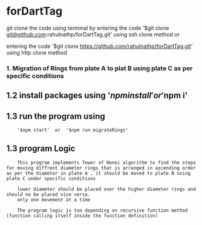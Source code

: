 # forDartTag


git clone the code using terminal by entering the code '$git clone git@github.com:rahulnathp/forDartTag.git' using ssh  clone method  or 

entering the code '$git clone https://github.com/rahulnathp/forDartTag.git' using http clone method


### 1. Migration of Rings from plate A to plat B  using plate C as per specific conditions


##  1.2  install packages using '$npm install' or '$npm i'  
##  1.3  run the program using  
        '$npm start'  or  '$npm run migrateRings'

## 1.3 program Logic

        This program implements Tower of Honoi algorithm to find the steps for moving diffrent diameter rings that is arranged in ascending order as per the diameter in plate A , it should be moved to plate B using plate C under specific conditions

        lower diameter should be placed over the higher diameter rings and should ne be placed vice versa.
        only one movement at a time

        The program logic is too depending on recursive function method (function calling itself inside the function definition)